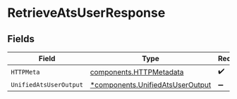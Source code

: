 # RetrieveAtsUserResponse


## Fields

| Field                                                                               | Type                                                                                | Required                                                                            | Description                                                                         |
| ----------------------------------------------------------------------------------- | ----------------------------------------------------------------------------------- | ----------------------------------------------------------------------------------- | ----------------------------------------------------------------------------------- |
| `HTTPMeta`                                                                          | [components.HTTPMetadata](../../models/components/httpmetadata.md)                  | :heavy_check_mark:                                                                  | N/A                                                                                 |
| `UnifiedAtsUserOutput`                                                              | [*components.UnifiedAtsUserOutput](../../models/components/unifiedatsuseroutput.md) | :heavy_minus_sign:                                                                  | N/A                                                                                 |